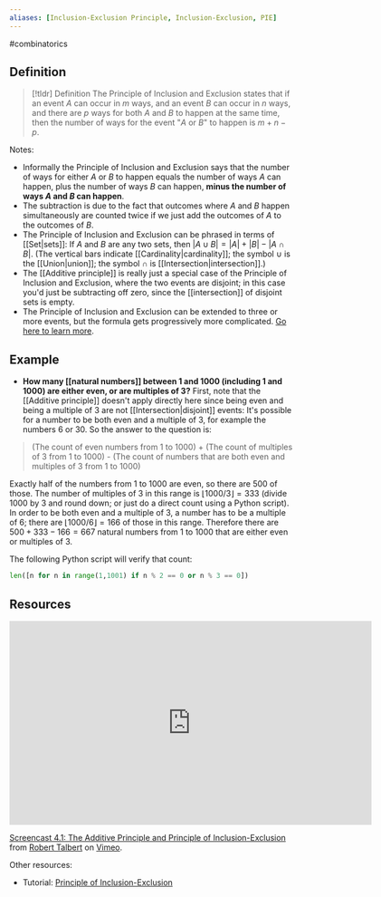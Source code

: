 ```yaml
---
aliases: [Inclusion-Exclusion Principle, Inclusion-Exclusion, PIE]
--- 
```


#combinatorics 

## Definition 

> [!tldr] Definition
> The Principle of Inclusion and Exclusion states that if an event $A$ can occur in $m$ ways, and an event $B$ can occur in $n$ ways, and there are $p$ ways for both $A$ and $B$ to happen at the same time, then the number of ways for the event "$A$ or $B$" to happen is $m+n-p$. 

Notes: 
- Informally the Principle of Inclusion and Exclusion says that the number of ways for either $A$ or $B$ to happen equals the number of ways $A$ can happen, plus the number of ways $B$ can happen, **minus the number of ways $A$ and $B$ can happen**. 
- The subtraction is due to the fact that outcomes where $A$ and $B$ happen simultaneously are counted twice if we just add the outcomes of $A$ to the outcomes of $B$. 
- The Principle of Inclusion and Exclusion can be phrased in terms of [[Set|sets]]: If $A$ and $B$ are any two sets, then $|A \cup B| = |A| + |B| - |A \cap B|$. (The vertical bars indicate [[Cardinality|cardinality]]; the symbol $\cup$ is the [[Union|union]]; the symbol $\cap$ is [[Intersection|intersection]].)
- The [[Additive principle]] is really just a special case of the Principle of Inclusion and Exclusion, where the two events are disjoint; in this case you'd just be subtracting off zero, since the [[intersection]] of disjoint sets is empty. 
- The Principle of Inclusion and Exclusion can be extended to three or more events, but the formula gets progressively more complicated. [Go here to learn more](https://artofproblemsolving.com/wiki/index.php/Principle_of_Inclusion-Exclusion#Three_Set_Examples). 

## Example

- **How many [[natural numbers]] between 1 and 1000 (including 1 and 1000) are either even, or are multiples of 3?** First, note that the [[Additive principle]] doesn't apply directly here since being even and being a multiple of 3 are not [[Intersection|disjoint]] events: It's possible for a number to be both even and a multiple of 3, for example the numbers 6 or 30. So the answer to the question is: 

> (The count of even numbers from 1 to 1000) + (The count of multiples of 3 from 1 to 1000) - (The count of numbers that are both even and multiples of 3 from 1 to 1000)

Exactly half of the numbers from 1 to 1000 are even, so there are 500 of those. The number of multiples of 3 in this range is $\lfloor 1000/3 \rfloor = 333$ (divide 1000 by 3 and round down; or just do a direct count using a Python script). In order to be both even and a multiple of 3, a number has to be a multiple of 6; there are $\lfloor 1000/6 \rfloor = 166$ of those in this range. Therefore there are $500 + 333 - 166 = 667$ natural numbers from 1 to 1000 that are either even or multiples of 3. 

The following Python script will verify that count: 
```Python
len([n for n in range(1,1001) if n % 2 == 0 or n % 3 == 0])
```


## Resources 

<iframe src="https://player.vimeo.com/video/618309204?h=17b1d061c9" width="640" height="360" frameborder="0" allow="autoplay; fullscreen; picture-in-picture" allowfullscreen></iframe>
<p><a href="https://vimeo.com/618309204">Screencast 4.1: The Additive Principle and Principle of Inclusion-Exclusion</a> from <a href="https://vimeo.com/user132700952">Robert Talbert</a> on <a href="https://vimeo.com">Vimeo</a>.</p>

Other resources: 
- Tutorial: [Principle of Inclusion-Exclusion](https://artofproblemsolving.com/wiki/index.php/Principle_of_Inclusion-Exclusion)
